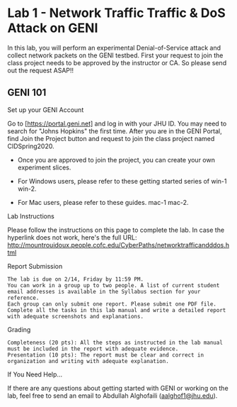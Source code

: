 # Lab 1 - Network Traffic Traffic & DoS Attack on GENI

In this lab, you will perform an experimental Denial-of-Service attack and collect network packets on the GENI testbed. First your request to join the class project needs to be approved by the instructor or CA. So please send out the request ASAP!!

## GENI 101

Set up your GENI Account

Go to [https://portal.geni.net] and log in with your JHU ID. You may need to search for "Johns Hopkins" the first time.
After you are in the GENI Portal, find Join the Project button and request to join the class project named CIDSpring2020. 
- Once you are approved to join the project, you can create your own experiment slices.

- For Windows users, please refer to these getting started series of win-1 win-2.

- For Mac users, please refer to these guides. mac-1 mac-2.

Lab Instructions 

Please follow the instructions on this page to complete the lab. In case the hyperlink does not work, here's the full URL: http://mountrouidoux.people.cofc.edu/CyberPaths/networktrafficandddos.html

Report Submission

    The lab is due on 2/14, Friday by 11:59 PM.
    You can work in a group up to two people. A list of current student email addresses is available in the Syllabus section for your reference.
    Each group can only submit one report. Please submit one PDF file.
    Complete all the tasks in this lab manual and write a detailed report with adequate screenshots and explanations. 

Grading 

    Completeness (20 pts): All the steps as instructed in the lab manual must be included in the report with adequate evidence.
    Presentation (10 pts): The report must be clear and correct in organization and writing with adequate explanation. 

If You Need Help...

If there are any questions about getting started with GENI or working on the lab, feel free to send an email to Abdullah Alghofaili (aalghof1@jhu.edu).
